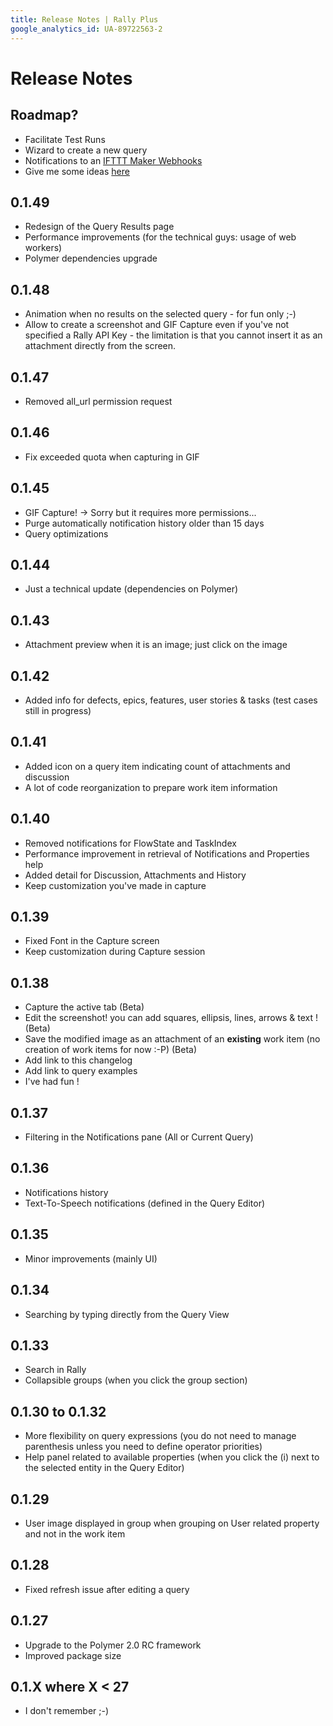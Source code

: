 ```yaml
---
title: Release Notes | Rally Plus
google_analytics_id: UA-89722563-2
---
```


# Release Notes

## Roadmap?

- Facilitate Test Runs
- Wizard to create a new query
- Notifications to an [IFTTT Maker Webhooks](https://ifttt.com/maker_webhooks)
- Give me some ideas [here](https://groups.google.com/forum/#!forum/rally-plus)

## 0.1.49

- Redesign of the Query Results page
- Performance improvements (for the technical guys: usage of web workers)
- Polymer dependencies upgrade

## 0.1.48

- Animation when no results on the selected query - for fun only ;-)
- Allow to create a screenshot and GIF Capture even if you've not specified a Rally API Key - the limitation is that you cannot insert it as an attachment directly from the screen.

## 0.1.47

- Removed all_url permission request

## 0.1.46

- Fix exceeded quota when capturing in GIF

## 0.1.45

- GIF Capture! -> Sorry but it requires more permissions...
- Purge automatically notification history older than 15 days
- Query optimizations

## 0.1.44

- Just a technical update (dependencies on Polymer)

## 0.1.43

- Attachment preview when it is an image; just click on the image

## 0.1.42

- Added info for defects, epics, features, user stories & tasks (test cases still in progress)

## 0.1.41

- Added icon on a query item indicating count of attachments and discussion
- A lot of code reorganization to prepare work item information

## 0.1.40

- Removed notifications for FlowState and TaskIndex
- Performance improvement in retrieval of Notifications and Properties help
- Added detail for Discussion, Attachments and History
- Keep customization you've made in capture

## 0.1.39

- Fixed Font in the Capture screen
- Keep customization during Capture session


## 0.1.38

- Capture the active tab (Beta)
- Edit the screenshot! you can add squares, ellipsis, lines, arrows & text ! (Beta)
- Save the modified image as an attachment of an **existing** work item (no creation of work items for now :-P) (Beta)
- Add link to this changelog
- Add link to query examples
- I've had fun !

## 0.1.37

- Filtering in the Notifications pane (All or Current Query)

## 0.1.36

- Notifications history
- Text-To-Speech notifications (defined in the Query Editor)

## 0.1.35

- Minor improvements (mainly UI)

## 0.1.34

- Searching by typing directly from the Query View

## 0.1.33

- Search in Rally
- Collapsible groups (when you click the group section)

## 0.1.30 to 0.1.32

- More flexibility on query expressions (you do not need to manage parenthesis unless you need to define operator priorities)
- Help panel related to available properties (when you click the (i) next to the selected entity in the Query Editor)

## 0.1.29

- User image displayed in group when grouping on User related property and not in the work item

## 0.1.28

- Fixed refresh issue after editing a query

## 0.1.27

- Upgrade to the Polymer 2.0 RC framework
- Improved package size

## 0.1.X where X < 27

- I don't remember ;-)
